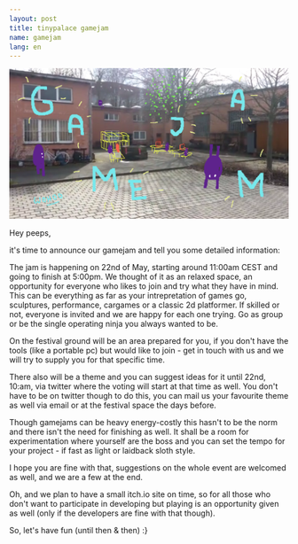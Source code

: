 ```yaml
---
layout: post
title: tinypalace gamejam
name: gamejam
lang: en
---
```


![](/assets/img/gamejam2.png)

Hey peeps,

it's time to announce our gamejam and tell you some detailed information:

The jam is happening on 22nd of May, starting around 11:00am CEST and going to finish at 5:00pm.
We thought of it as an relaxed space, an opportunity for everyone who likes to join and try what they have in mind.
This can be everything as far as your intrepretation of games go, sculptures, performance, cargames or a classic 2d platformer.
If skilled or not, everyone is invited and we are happy for each one trying.
Go as group or be the single operating ninja you always wanted to be.

On the festival ground will be an area prepared for you, if you don't have the tools (like a portable pc) but would like to join - get in touch with us and we will try to supply you for that specific time.

There also will be a theme and you can suggest ideas for it until 22nd, 10:am, via twitter where the voting will start at that time as well.
You don't have to be on twitter though to do this, you can mail us your favourite theme as well via email or at the festival space the days before.

Though gamejams can be heavy energy-costly this hasn't to be the norm and there isn't the need for finishing as well.
It shall be a room for experimentation where yourself are the boss and you can set the tempo for your project - if fast as light or laidback sloth style.

I hope you are fine with that, suggestions on the whole event are welcomed as well, and we are a few at the end.

Oh, and we plan to have a small itch.io site on time, so for all those who don't want to participate in developing but playing is an opportunity given as well (only if the developers are fine with that though).

So, let's have fun (until then & then) :}
